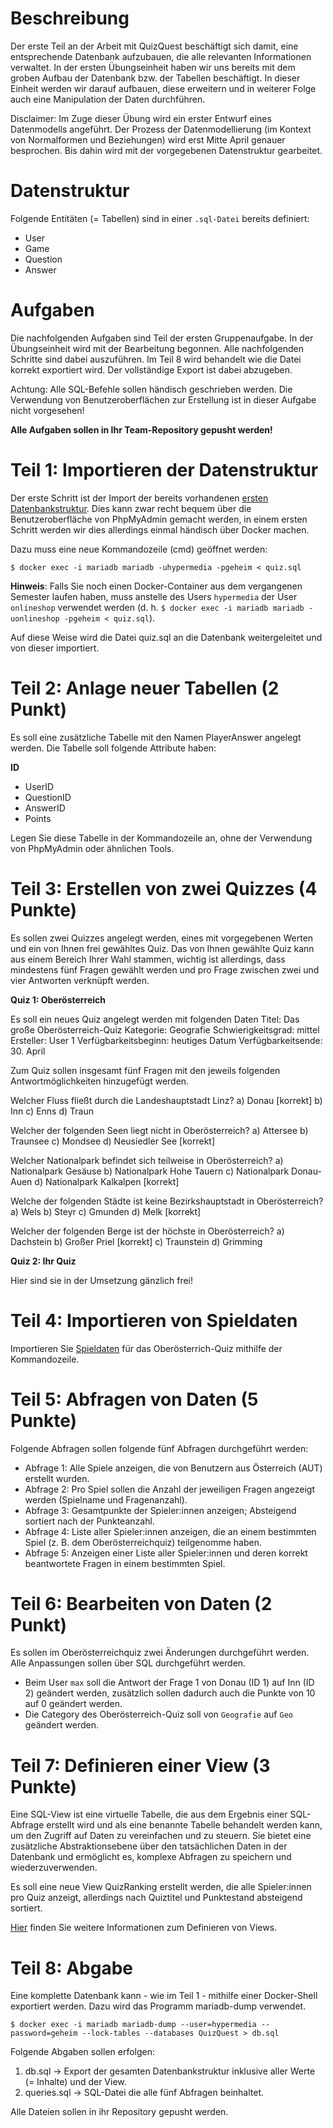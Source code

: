 # Beschreibung
Der erste Teil an der Arbeit mit QuizQuest beschäftigt sich damit, eine entsprechende Datenbank aufzubauen, die alle relevanten Informationen verwaltet. In der ersten Übungseinheit haben wir uns bereits mit dem groben Aufbau der Datenbank bzw. der Tabellen beschäftigt. In dieser Einheit werden wir darauf aufbauen, diese erweitern und in weiterer Folge auch eine Manipulation der Daten durchführen. 

Disclaimer: Im Zuge dieser Übung wird ein erster Entwurf eines Datenmodells angeführt. Der Prozess der Datenmodellierung (im Kontext von Normalformen und Beziehungen) wird erst Mitte April genauer besprochen. Bis dahin wird mit der vorgegebenen Datenstruktur gearbeitet.

# Datenstruktur
Folgende Entitäten (= Tabellen) sind in einer ``.sql-Datei`` bereits definiert: 

- User
- Game
- Question
- Answer

# Aufgaben
  
Die nachfolgenden Aufgaben sind Teil der ersten Gruppenaufgabe. In der Übungseinheit wird mit der Bearbeitung begonnen. Alle nachfolgenden Schritte sind dabei auszuführen. Im Teil 8 wird behandelt wie die Datei korrekt exportiert wird. Der vollständige Export ist dabei abzugeben. 

Achtung: Alle SQL-Befehle sollen händisch geschrieben werden. Die Verwendung von Benutzeroberflächen zur Erstellung ist in dieser Aufgabe nicht vorgesehen!

**Alle Aufgaben sollen in Ihr Team-Repository gepusht werden!**

# Teil 1: Importieren der Datenstruktur
Der erste Schritt ist der Import der bereits vorhandenen [ersten Datenbankstruktur](https://raw.githubusercontent.com/xstone93/fhooe-hyp2-ue2/main/src/quiz.sql). Dies kann zwar recht bequem über die Benutzeroberfläche von PhpMyAdmin gemacht werden, in einem ersten Schritt werden wir dies allerdings einmal händisch über Docker machen. 

Dazu muss eine neue Kommandozeile (cmd) geöffnet werden:

``$ docker exec -i mariadb mariadb -uhypermedia -pgeheim < quiz.sql``

**Hinweis**: Falls Sie noch einen Docker-Container aus dem vergangenen Semester laufen haben, muss anstelle des Users ``hypermedia`` der User ``onlineshop`` verwendet werden (d. h. ``$ docker exec -i mariadb mariadb -uonlineshop -pgeheim < quiz.sql``).

Auf diese Weise wird die Datei quiz.sql an die Datenbank weitergeleitet und von dieser importiert. 

# Teil 2: Anlage neuer Tabellen (2 Punkt)
Es soll eine zusätzliche Tabelle mit den Namen PlayerAnswer angelegt werden. Die Tabelle soll folgende Attribute haben:

**ID**
- UserID
- QuestionID
- AnswerID
- Points

Legen Sie diese Tabelle in der Kommandozeile an, ohne der Verwendung von PhpMyAdmin oder ähnlichen Tools. 

# Teil 3: Erstellen von zwei Quizzes (4 Punkte)
Es sollen zwei Quizzes angelegt werden, eines mit vorgegebenen Werten und ein von Ihnen frei gewähltes Quiz. Das von Ihnen gewählte Quiz kann aus einem Bereich Ihrer Wahl stammen, wichtig ist allerdings, dass mindestens fünf Fragen gewählt werden und pro Frage zwischen zwei und vier Antworten verknüpft werden. 

**Quiz 1: Oberösterreich**

Es soll ein neues Quiz angelegt werden mit folgenden Daten
Titel: Das große Oberösterreich-Quiz
Kategorie: Geografie
Schwierigkeitsgrad: mittel
Ersteller: User 1
Verfügbarkeitsbeginn: heutiges Datum
Verfügbarkeitsende: 30. April

Zum Quiz sollen insgesamt fünf Fragen mit den jeweils folgenden Antwortmöglichkeiten hinzugefügt werden.

Welcher Fluss fließt durch die Landeshauptstadt Linz?
a) Donau [korrekt]
b) Inn
c) Enns
d) Traun

Welcher der folgenden Seen liegt nicht in Oberösterreich?
a) Attersee
b) Traunsee
c) Mondsee
d) Neusiedler See [korrekt]

Welcher Nationalpark befindet sich teilweise in Oberösterreich?
a) Nationalpark Gesäuse
b) Nationalpark Hohe Tauern
c) Nationalpark Donau-Auen
d) Nationalpark Kalkalpen [korrekt]

Welche der folgenden Städte ist keine Bezirkshauptstadt in Oberösterreich?
a) Wels
b) Steyr
c) Gmunden
d) Melk [korrekt]

Welcher der folgenden Berge ist der höchste in Oberösterreich?
a) Dachstein
b) Großer Priel [korrekt]
c) Traunstein
d) Grimming

**Quiz 2: Ihr Quiz**

Hier sind sie in der Umsetzung gänzlich frei!

# Teil 4: Importieren von Spieldaten
Importieren Sie [Spieldaten](https://raw.githubusercontent.com/xstone93/fhooe-hyp2-ue2/main/src/PlayerAnswer-data.sql) für das Oberösterrich-Quiz mithilfe der Kommandozeile. 

# Teil 5: Abfragen von Daten (5 Punkte)
Folgende Abfragen sollen folgende fünf Abfragen durchgeführt werden:

- Abfrage 1: Alle Spiele anzeigen, die von Benutzern aus Österreich (AUT) erstellt wurden.
- Abfrage 2: Pro Spiel sollen die Anzahl der jeweiligen Fragen angezeigt werden (Spielname und Fragenanzahl).
- Abfrage 3: Gesamtpunkte der Spieler:innen anzeigen; Absteigend sortiert nach der Punkteanzahl. 
- Abfrage 4: Liste aller Spieler:innen anzeigen, die an einem bestimmten Spiel (z. B. dem Oberösterreichquiz) teilgenomme haben.
- Abfrage 5: Anzeigen einer Liste aller Spieler:innen und deren korrekt beantwortete Fragen in einem bestimmten Spiel.

# Teil 6: Bearbeiten von Daten (2 Punkt)
Es sollen im Oberösterreichquiz zwei Änderungen durchgeführt werden. Alle Anpassungen sollen über SQL durchgeführt werden.

- Beim User ``max`` soll die Antwort der Frage 1 von Donau (ID 1) auf Inn (ID 2) geändert werden, zusätzlich sollen dadurch auch die Punkte von 10 auf 0 geändert werden.
- Die Category des Oberösterreich-Quiz soll von ``Geografie`` auf ``Geo`` geändert werden.

# Teil 7: Definieren einer View (3 Punkte)
Eine SQL-View ist eine virtuelle Tabelle, die aus dem Ergebnis einer SQL-Abfrage erstellt wird und als eine benannte Tabelle behandelt werden kann, um den Zugriff auf Daten zu vereinfachen und zu steuern. Sie bietet eine zusätzliche Abstraktionsebene über den tatsächlichen Daten in der Datenbank und ermöglicht es, komplexe Abfragen zu speichern und wiederzuverwenden.

Es soll eine neue View QuizRanking erstellt werden, die alle Spieler:innen pro Quiz anzeigt, allerdings nach Quiztitel und Punktestand absteigend sortiert.

[Hier](https://www.w3schools.com/mysql/mysql_view.asp) finden Sie weitere Informationen zum Definieren von Views.

# Teil 8: Abgabe
Eine komplette Datenbank kann - wie im Teil 1 - mithilfe einer Docker-Shell exportiert werden. Dazu wird das Programm mariadb-dump verwendet. 

``$ docker exec -i mariadb mariadb-dump --user=hypermedia --password=geheim --lock-tables --databases QuizQuest > db.sql``

Folgende Abgaben sollen erfolgen:

1. db.sql → Export der gesamten Datenbankstruktur inklusive aller Werte (= Inhalte) und der View.
2. queries.sql → SQL-Datei die alle fünf Abfragen beinhaltet.

Alle Dateien sollen in ihr Repository gepusht werden. 
